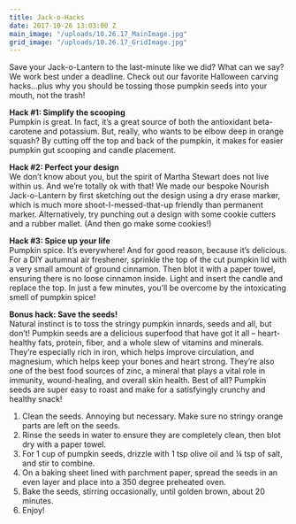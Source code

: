 ```yaml
---
title: Jack-o-Hacks
date: 2017-10-26 13:03:00 Z
main_image: "/uploads/10.26.17_MainImage.jpg"
grid_image: "/uploads/10.26.17_GridImage.jpg"
---
```


Save your Jack-o-Lantern to the last-minute like we did? What can we say? We work best under a deadline. Check out our favorite Halloween carving hacks…plus why you should be tossing those pumpkin seeds into your mouth, not the trash!

**Hack #1: Simplify the scooping**  
Pumpkin is great. In fact, it’s a great source of both the antioxidant beta-carotene and potassium. But, really, who wants to be elbow deep in orange squash? By cutting off the top and back of the pumpkin, it makes for easier pumpkin gut scooping and candle placement.

**Hack #2: Perfect your design**  
We don’t know about you, but the spirit of Martha Stewart does not live within us. And we’re totally ok with that! We made our bespoke Nourish Jack-o-Lantern by first sketching out the design using a dry erase marker, which is much more shoot-I-messed-that-up friendly than permanent marker. Alternatively, try punching out a design with some cookie cutters and a rubber mallet. (And then go make some cookies!)

**Hack #3: Spice up your life**  
Pumpkin spice. It’s everywhere! And for good reason, because it’s delicious. For a DIY autumnal air freshener, sprinkle the top of the cut pumpkin lid with a very small amount of ground cinnamon. Then blot it with a paper towel, ensuring there is no loose cinnamon inside. Light and insert the candle and replace the top. In just a few minutes, you’ll be overcome by the intoxicating smell of pumpkin spice!

**Bonus hack: Save the seeds!**  
Natural instinct is to toss the stringy pumpkin innards, seeds and all, but don’t! Pumpkin seeds are a delicious superfood that have got it all – heart-healthy fats, protein, fiber, and a whole slew of vitamins and minerals. They’re especially rich in iron, which helps improve circulation, and magnesium, which helps keep your bones and heart strong. They’re also one of the best food sources of zinc, a mineral that plays a vital role in immunity, wound-healing, and overall skin health. Best of all? Pumpkin seeds are super easy to roast and make for a satisfyingly crunchy and healthy snack!

1.	Clean the seeds. Annoying but necessary. Make sure no stringy orange parts are left on the seeds.
2.	Rinse the seeds in water to ensure they are completely clean, then blot dry with a paper towel.
3.	For 1 cup of pumpkin seeds, drizzle with 1 tsp olive oil and ¼ tsp of salt, and stir to combine.
4.	On a baking sheet lined with parchment paper, spread the seeds in an even layer and place into a 350 degree preheated oven.
5.	Bake the seeds, stirring occasionally, until golden brown, about 20 minutes.
6.	Enjoy!